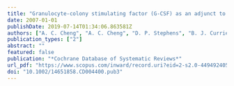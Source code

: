 ```yaml
---
title: "Granulocyte-colony stimulating factor (G-CSF) as an adjunct to antibiotics in the treatment of pneumonia in adults"
date: 2007-01-01
publishDate: 2019-07-14T01:34:06.863581Z
authors: ["A. C. Cheng", "A. C. Cheng", "D. P. Stephens", "B. J. Currie"]
publication_types: ["2"]
abstract: ""
featured: false
publication: "*Cochrane Database of Systematic Reviews*"
url_pdf: "https://www.scopus.com/inward/record.uri?eid=2-s2.0-44949240520&doi=10.1002%2f14651858.CD004400.pub3&partnerID=40&md5=07acf693272ddd747996995d8db806f8 http://onlinelibrary.wiley.com/store/10.1002/14651858.CD004400.pub3/asset/CD004400.pdf?v=1&t=iwh83yed&s=e4fbd972db48f58a7a238e988803e419d69ff5d7"
doi: "10.1002/14651858.CD004400.pub3"
---
```


